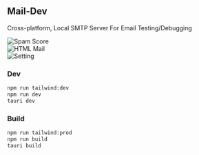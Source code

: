 ## Mail-Dev

Cross-platform, Local SMTP Server For Email Testing/Debugging

![Spam Score](https://github.com/samirdjelal/mail-dev/blob/main/screenshots/spam-score.png?raw=true)
<br/>
![HTML Mail](https://github.com/samirdjelal/mail-dev/blob/main/screenshots/html-mail.png?raw=true)
<br/>
![Setting](https://github.com/samirdjelal/mail-dev/blob/main/screenshots/setting.png?raw=true)

### Dev
```zsh
npm run tailwind:dev
npm run dev
tauri dev
```

### Build
```zsh
npm run tailwind:prod
npm run build
tauri build
```
